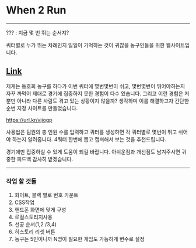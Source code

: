 # When 2 Run

---

??? : 지금 몇 번 뛰는 순서지?

쿼터별로 누가 뛰는 차례인지 일일이 기억하는 것이 귀찮을 농구인들을 위한 웹사이트입니다.

## [Link](https://forwarder1121.github.io/When2Run/)




제게는 동호회 농구를 하다가 이번 쿼터에 몇번몇번이 쉬고, 몇번몇번이 뛰어야하는지 자꾸 까먹어 제대로 경기에 집중하지 못한 경험이 다수 있습니다. 그리고 이런 경험은 저 뿐만 아니라 다른 사람도 겪고 있는 상황이지 않을까? 생각하며 이를 해결하고자 간단한 순번 지정 사이트를 만들었습니다. 


https://url.kr/vjiogp



사용법은 팀원의 총 인원 수를 입력하고 쿼터를 생성하면 각 쿼터별로 몇번이 뛰고 쉬어야 하는지 알려줍니다. 4쿼터 한번에 뽑고 캡쳐해서 보는 것을 추천드립니다. 


경기에만 집중하실 수 있게 도움이 되길 바랍니다. 아쉬운점과 개선점도 남겨주시면 귀중한 피드백 감사히 받겠습니다. 


---

### 작업 할 것들

1. 화이트, 블랙 별로 번호 카운트
2. CSS작업
3. 핸드폰 화면에 맞게 구성
4. 로컬스토리지사용
5. 선공 순서(1,2 /3,4)
6. 히스토리 리셋 버튼
7. 농구는 5인이니까 N명이 필요한 게임도 가능하게 변수로 설정
